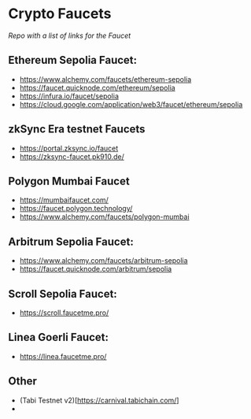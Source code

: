 # Crypto Faucets
_Repo with a list of links for the Faucet_

## Ethereum Sepolia Faucet:
- https://www.alchemy.com/faucets/ethereum-sepolia
- https://faucet.quicknode.com/ethereum/sepolia
- https://infura.io/faucet/sepolia
- https://cloud.google.com/application/web3/faucet/ethereum/sepolia

## zkSync Era testnet Faucets
- https://portal.zksync.io/faucet
- https://zksync-faucet.pk910.de/

## Polygon Mumbai Faucet
- https://mumbaifaucet.com/
- https://faucet.polygon.technology/
- https://www.alchemy.com/faucets/polygon-mumbai

## Arbitrum Sepolia Faucet: 
- https://www.alchemy.com/faucets/arbitrum-sepolia
- https://faucet.quicknode.com/arbitrum/sepolia

## Scroll Sepolia Faucet:
- https://scroll.faucetme.pro/

## Linea Goerli Faucet:
- https://linea.faucetme.pro/

## Other
- (Tabi Testnet v2)[https://carnival.tabichain.com/]
- 
